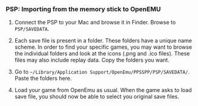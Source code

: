 ### PSP: Importing from the memory stick to OpenEMU

1. Connect the PSP to your Mac and browse it in Finder. Browse to `PSP/SAVEDATA`.

2. Each save file is present in a folder. These folders have a unique name scheme. In order to find your specific games, you may want to browse the individual folders and look at the icons (.png and .ico files). These files may also include replay data. Copy the folders you want.

3. Go to `~/Library/Application Support/OpenEmu/PPSSPP/PSP/SAVEDATA/`. Paste the folders here.

4. Load your game from OpenEmu as usual. When the game asks to load save file, you should now be able to select you original save files.